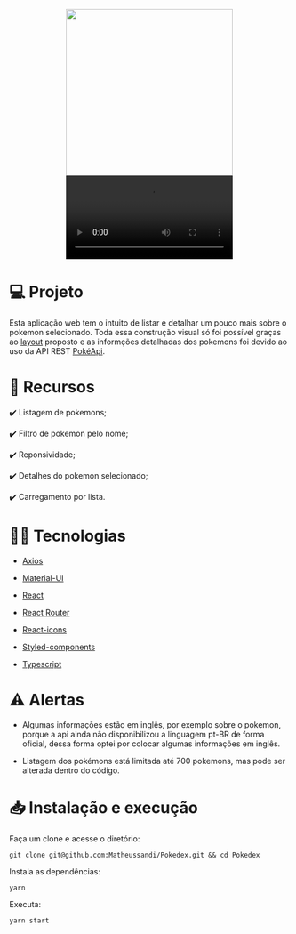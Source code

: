 <p align="center">
  <img width="300" src="https://user-images.githubusercontent.com/29473781/180619084-a56960ab-7efa-4e34-9d33-4e3e581d62ff.png" />
  
  <video src='https://user-images.githubusercontent.com/29473781/180622914-11e42c5a-6d48-40f6-8ca5-71f0de600fb8.mp4' />
</p>

# :computer: Projeto
Esta aplicação web tem o intuito de listar e detalhar um pouco mais sobre o pokemon selecionado. Toda essa construção visual só foi possível graças ao [layout](https://www.figma.com/file/XzpoBF2xUaZPJm4C8Di1qC/Prova-de-Teste) proposto e as informções detalhadas dos pokemons foi devido ao uso da API REST [PokéApi](https://pokeapi.co/).

# :pushpin: Recursos

:heavy_check_mark: Listagem de pokemons;

:heavy_check_mark: Filtro de pokemon pelo nome;

:heavy_check_mark: Reponsividade;

:heavy_check_mark: Detalhes do pokemon selecionado;

:heavy_check_mark: Carregamento por lista.

# :technologist: Tecnologias
 
- [Axios](https://axios-http.com/ptbr/docs/intro)

- [Material-UI](https://mui.com/)
 
- [React](https://pt-br.reactjs.org/)

- [React Router](https://reactrouter.com/)

- [React-icons](https://react-icons.github.io/react-icons/)

- [Styled-components](https://styled-components.com/)
 
- [Typescript](https://www.typescriptlang.org/)

# :warning: Alertas

* Algumas informações estão em inglês, por exemplo sobre o pokemon, porque a api ainda não disponibilizou a linguagem pt-BR de forma oficial, dessa forma optei por colocar algumas informações em inglês.

* Listagem dos pokémons está limitada até 700 pokemons, mas pode ser alterada dentro do código.

# :inbox_tray: Instalação e execução

Faça um clone e acesse o diretório:
```
git clone git@github.com:Matheussandi/Pokedex.git && cd Pokedex
```

Instala as dependências:
```
yarn
```

Executa:
```
yarn start
```
